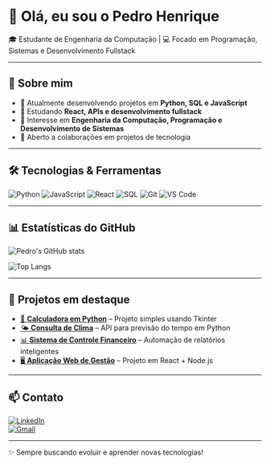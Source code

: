 # 👋 Olá, eu sou o Pedro Henrique

🎓 Estudante de Engenharia da Computação | 💻 Focado em Programação, Sistemas e Desenvolvimento Fullstack  

---

## 🚀 Sobre mim
- 🔭 Atualmente desenvolvendo projetos em **Python, SQL e JavaScript**  
- 🌱 Estudando **React, APIs e desenvolvimento fullstack**  
- 🎯 Interesse em **Engenharia da Computação, Programação e Desenvolvimento de Sistemas**  
- 🤝 Aberto a colaborações em projetos de tecnologia  

---

## 🛠️ Tecnologias & Ferramentas

![Python](https://img.shields.io/badge/Python-3776AB?style=for-the-badge&logo=python&logoColor=white)
![JavaScript](https://img.shields.io/badge/JavaScript-F7DF1E?style=for-the-badge&logo=javascript&logoColor=black)
![React](https://img.shields.io/badge/React-20232A?style=for-the-badge&logo=react&logoColor=61DAFB)
![SQL](https://img.shields.io/badge/SQL-4479A1?style=for-the-badge&logo=MySQL&logoColor=white)
![Git](https://img.shields.io/badge/Git-F05032?style=for-the-badge&logo=git&logoColor=white)
![VS Code](https://img.shields.io/badge/VS%20Code-007ACC?style=for-the-badge&logo=visual-studio-code&logoColor=white)

---

## 📊 Estatísticas do GitHub

![Pedro's GitHub stats](https://github-readme-stats.vercel.app/api?username=PedroGuerino-eng&show_icons=true&theme=radical)

![Top Langs](https://github-readme-stats.vercel.app/api/top-langs/?username=PedroGuerino-eng&layout=compact&theme=radical)

---

## 📌 Projetos em destaque
- [🔢 **Calculadora em Python**](#) – Projeto simples usando Tkinter  
- [🌤️ **Consulta de Clima**](https://github.com/PedroGuerino-eng/clima-facil) – API para previsão do tempo em Python  
- [📊 **Sistema de Controle Financeiro**](#) – Automação de relatórios inteligentes  
- [🖥️ **Aplicação Web de Gestão**](#) – Projeto em React + Node.js  

---

## 📫 Contato
[![LinkedIn](https://img.shields.io/badge/LinkedIn-0077B5?style=for-the-badge&logo=linkedin&logoColor=white)](https://www.linkedin.com/in/pedro-guerino-eng/)  
[![Gmail](https://img.shields.io/badge/Email-D14836?style=for-the-badge&logo=gmail&logoColor=white)](mailto:seuemail@gmail.com)

---

✨ Sempre buscando evoluir e aprender novas tecnologias!

